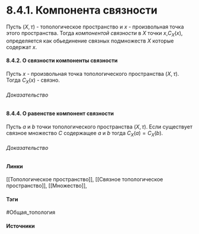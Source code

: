 # 8.4.1. Компонента связности
Пусть $(X,\tau)$ - топологическое пространство и $x$ - произвольная точка этого пространства. Тогда *компонентой связности* в $X$ точки $x$,$C_{X}(x)$, определяется как обьединение связных подмножеств $X$ которые содержат $x$.
#### 8.4.2. О связности компоненты связности
Пусть $x$ - произвольная точка топологического пространства $(X,\tau)$. Тогда $C_{X}(x)$ - связно.
###### Доказательство
#### 8.4.4. О равенстве компонент связности
Пусть $a$ и $b$ точки топологического пространства $(X,\tau)$. Если существует связное множество $C$ содержащее $a$ и $b$ тогда $C_{X}(a)=C_{X}(b)$.
###### Доказательство
#### Линки
 [[Топологическое пространство]],
 [[Связное топологическое пространство]],
 [[Множество]],
#### Тэги
 #Общая_топология 
#### Источники
